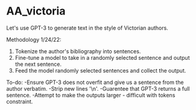 # AA_victoria

Let's use GPT-3 to generate text in the style of Victorian authors.

Methodology 1/24/22:
  1) Tokenize the author's bibliography into sentences. 
  2) Fine-tune a model to take in a randomly selected sentence and output the next sentence.
  3) Feed the model randomly selected sentences and collect the output.
  
To-do: 
      -Ensure GPT-3 does not overfit and give us a sentence from the author verbatim.
      -Strip new lines '\n'.
      -Guarentee that GPT-3 returns a full sentence.
      -Attempt to make the outputs larger - difficult with tokens constraint.

